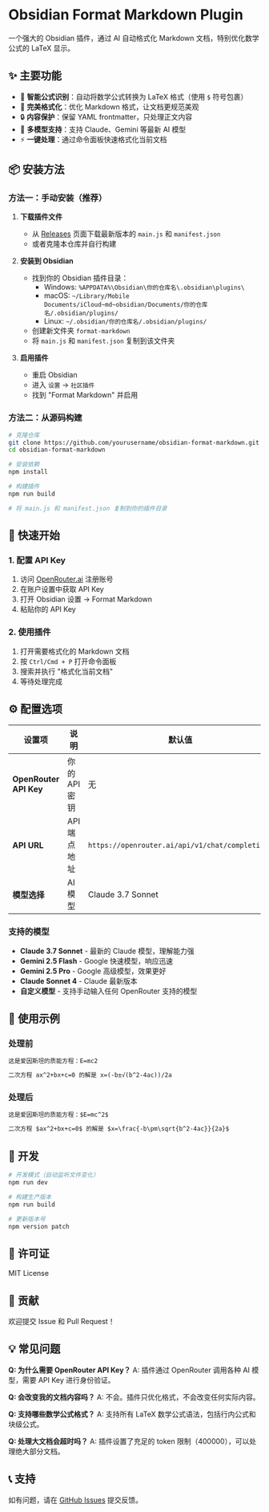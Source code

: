 # Obsidian Format Markdown Plugin

一个强大的 Obsidian 插件，通过 AI 自动格式化 Markdown 文档，特别优化数学公式的 LaTeX 显示。

## ✨ 主要功能

- 🔢 **智能公式识别**：自动将数学公式转换为 LaTeX 格式（使用 `$` 符号包裹）
- 📝 **完美格式化**：优化 Markdown 格式，让文档更规范美观
- 🔒 **内容保护**：保留 YAML frontmatter，只处理正文内容
- 🤖 **多模型支持**：支持 Claude、Gemini 等最新 AI 模型
- ⚡ **一键处理**：通过命令面板快速格式化当前文档

## 📦 安装方法

### 方法一：手动安装（推荐）

1. **下载插件文件**
   - 从 [Releases](https://github.com/yourusername/obsidian-format-markdown/releases) 页面下载最新版本的 `main.js` 和 `manifest.json`
   - 或者克隆本仓库并自行构建

2. **安装到 Obsidian**
   - 找到你的 Obsidian 插件目录：
     - Windows: `%APPDATA%\Obsidian\你的仓库名\.obsidian\plugins\`
     - macOS: `~/Library/Mobile Documents/iCloud~md~obsidian/Documents/你的仓库名/.obsidian/plugins/`
     - Linux: `~/.obsidian/你的仓库名/.obsidian/plugins/`
   - 创建新文件夹 `format-markdown`
   - 将 `main.js` 和 `manifest.json` 复制到该文件夹

3. **启用插件**
   - 重启 Obsidian
   - 进入 `设置` → `社区插件`
   - 找到 "Format Markdown" 并启用

### 方法二：从源码构建

```bash
# 克隆仓库
git clone https://github.com/yourusername/obsidian-format-markdown.git
cd obsidian-format-markdown

# 安装依赖
npm install

# 构建插件
npm run build

# 将 main.js 和 manifest.json 复制到你的插件目录
```

## 🚀 快速开始

### 1. 配置 API Key

1. 访问 [OpenRouter.ai](https://openrouter.ai) 注册账号
2. 在账户设置中获取 API Key
3. 打开 Obsidian 设置 → Format Markdown
4. 粘贴你的 API Key

### 2. 使用插件

1. 打开需要格式化的 Markdown 文档
2. 按 `Ctrl/Cmd + P` 打开命令面板
3. 搜索并执行 "格式化当前文档"
4. 等待处理完成

## ⚙️ 配置选项

| 设置项 | 说明 | 默认值 |
|--------|------|--------|
| **OpenRouter API Key** | 你的 API 密钥 | 无 |
| **API URL** | API 端点地址 | `https://openrouter.ai/api/v1/chat/completions` |
| **模型选择** | AI 模型 | Claude 3.7 Sonnet |

### 支持的模型

- **Claude 3.7 Sonnet** - 最新的 Claude 模型，理解能力强
- **Gemini 2.5 Flash** - Google 快速模型，响应迅速
- **Gemini 2.5 Pro** - Google 高级模型，效果更好
- **Claude Sonnet 4** - Claude 最新版本
- **自定义模型** - 支持手动输入任何 OpenRouter 支持的模型

## 📝 使用示例

### 处理前
```markdown
这是爱因斯坦的质能方程：E=mc2

二次方程 ax^2+bx+c=0 的解是 x=(-b±√(b^2-4ac))/2a
```

### 处理后
```markdown
这是爱因斯坦的质能方程：$E=mc^2$

二次方程 $ax^2+bx+c=0$ 的解是 $x=\frac{-b\pm\sqrt{b^2-4ac}}{2a}$
```

## 🔧 开发

```bash
# 开发模式（自动监听文件变化）
npm run dev

# 构建生产版本
npm run build

# 更新版本号
npm version patch
```

## 📄 许可证

MIT License

## 🤝 贡献

欢迎提交 Issue 和 Pull Request！

## 💡 常见问题

**Q: 为什么需要 OpenRouter API Key？**
A: 插件通过 OpenRouter 调用各种 AI 模型，需要 API Key 进行身份验证。

**Q: 会改变我的文档内容吗？**
A: 不会。插件只优化格式，不会改变任何实际内容。

**Q: 支持哪些数学公式格式？**
A: 支持所有 LaTeX 数学公式语法，包括行内公式和块级公式。

**Q: 处理大文档会超时吗？**
A: 插件设置了充足的 token 限制（400000），可以处理绝大部分文档。

## 📞 支持

如有问题，请在 [GitHub Issues](https://github.com/yourusername/obsidian-format-markdown/issues) 提交反馈。